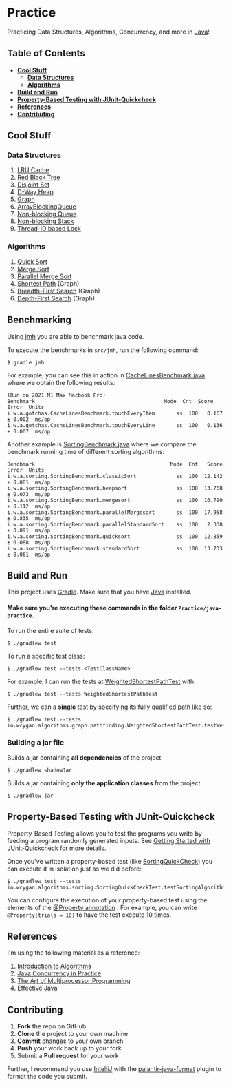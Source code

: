 # Practice

Practicing Data Structures, Algorithms, Concurrency, and more in [Java](https://www.oracle.com/java/technologies/)!

## Table of Contents

- **[Cool Stuff](#cool-stuff)**<br>
    - **[Data Structures](#data-structures)**<br>
    - **[Algorithms](#algorithms)**<br>
- **[Build and Run](#build-and-run)**<br>
- **[Property-Based Testing with JUnit-Quickcheck](#property-based-testing-with-junit-quickcheck)**<br>
- **[References](#references)**<br>
- **[Contributing](#contributing)**<br>

## Cool Stuff

### Data Structures

1. [LRU Cache](src/main/java/io/wcygan/collections/cache/LRUCache.java)
2. [Red Black Tree](src/main/java/io/wcygan/collections/tree/LLRedBlackTree.java)
3. [Disjoint Set](src/main/java/io/wcygan/collections/set/DisjointSet.java)
4. [D-Way Heap](src/main/java/io/wcygan/collections/queue/DWayHeap.java)
5. [Graph](src/main/java/io/wcygan/collections/graph/SimpleGraph.java)
6. [ArrayBlockingQueue](src/main/java/io/wcygan/concurrent/collections/queue/ArrayBlockingQueue.java)
7. [Non-blocking Queue](src/main/java/io/wcygan/concurrent/collections/queue/NonblockingQueue.java)
8. [Non-blocking Stack](src/main/java/io/wcygan/concurrent/collections/stack/NonblockingStack.java)
9. [Thread-ID based Lock](src/main/java/io/wcygan/concurrent/locks/TIDLock.java)

### Algorithms

1. [Quick Sort](src/main/java/io/wcygan/algorithms/sorting/QuickSort.java)
2. [Merge Sort](src/main/java/io/wcygan/algorithms/sorting/MergeSort.java)
3. [Parallel Merge Sort](src/main/java/io/wcygan/algorithms/sorting/ParallelMergeSort.java)
4. [Shortest Path](src/main/java/io/wcygan/algorithms/graph/pathfinding/ShortestPath.java) (Graph)
5. [Breadth-First Search](src/main/java/io/wcygan/algorithms/graph/traversal/BreadthFirstSearch.java) (Graph)
6. [Depth-First Search](src/main/java/io/wcygan/algorithms/graph/traversal/DepthFirstSearch.java) (Graph)

## Benchmarking

Using [jmh](https://github.com/openjdk/jmh) you are able to benchmark java code.

To execute the benchmarks in `src/jmh`, run the following command:

```
$ gradle jmh
```

For example, you can see this in action in
[CacheLinesBenchmark.java](src/jmh/java/io/wcygan/algorithms/gotchas/CacheLinesBenchmark.java) where we obtain the
following results:

```
(Run on 2021 M1 Max Macbook Pro)
Benchmark                                          Mode  Cnt  Score   Error  Units
i.w.a.gotchas.CacheLinesBenchmark.touchEveryItem       ss  100   0.167 ± 0.002  ms/op
i.w.a.gotchas.CacheLinesBenchmark.touchEveryLine       ss  100   0.136 ± 0.007  ms/op
```

Another example is [SortingBenchmark.java](src/jmh/java/io/wcygan/algorithms/sorting/SortingBenchmark.java) where we
compare the benchmark running time of different sorting algorithms:

```
Benchmark                                            Mode  Cnt   Score   Error  Units
i.w.a.sorting.SortingBenchmark.classicSort             ss  100  12.142 ± 0.081  ms/op
i.w.a.sorting.SortingBenchmark.heapsort                ss  100  13.768 ± 0.073  ms/op
i.w.a.sorting.SortingBenchmark.mergesort               ss  100  16.790 ± 0.112  ms/op
i.w.a.sorting.SortingBenchmark.parallelMergesort       ss  100  17.958 ± 0.835  ms/op
i.w.a.sorting.SortingBenchmark.parallelStandardSort    ss  100   2.338 ± 0.091  ms/op
i.w.a.sorting.SortingBenchmark.quicksort               ss  100  12.859 ± 0.088  ms/op
i.w.a.sorting.SortingBenchmark.standardSort            ss  100  13.733 ± 0.061  ms/op

```

## Build and Run

This project uses [Gradle](https://gradle.org/install/). Make sure that you
have [Java](https://java.com/en/download/help/download_options.html) installed.

#### Make sure you're executing these commands in the folder `Practice/java-practice`.

To run the entire suite of tests:

```
$ ./gradlew test
```

To run a specific test class:

```
$ ./gradlew test --tests <TestClassName>
```

For example, I can run the tests
at [WeightedShortestPathTest](https://github.com/wcygan/Practice/blob/master/src/test/java/io/wcygan/algorithms/graph/pathfinding/WeightedShortestPathTest.java)
with:

```
$ ./gradlew test --tests WeightedShortestPathTest
```

Further, we can a **single** test by specifying its fully qualified path like so:

```
$ ./gradlew test --tests io.wcygan.algorithms.graph.pathfinding.WeightedShortestPathTest.testWeightedShortestPath
```

### Building a jar file

Builds a jar containing **all dependencies** of the project

```
$ ./gradlew shadowJar
```

Builds a jar containing **only the application classes** from the project

```
$ ./gradlew jar
```

## Property-Based Testing with JUnit-Quickcheck

Property-Based Testing allows you to test the programs you write by feeding a program randomly generated inputs.
See [Getting Started with JUnit-Quickcheck](https://pholser.github.io/junit-quickcheck/site/1.0/usage/getting-started.html)
for more details.

Once you've written a property-based test (like
[SortingQuickCheck](https://github.com/wcygan/Practice/blob/master/src/test/java/io/wcygan/algorithms/sorting/SortingQuickCheck.java))
you can execute it in isolation just as we did before:

```
$ ./gradlew test --tests io.wcygan.algorithms.sorting.SortingQuickCheckTest.testSortingAlgorithms
```

You can configure the execution of your property-based test using the elements of
the [@Property annotation](https://pholser.github.io/junit-quickcheck/site/1.0/junit-quickcheck-core/apidocs/com/pholser/junit/quickcheck/Property.html)
. For example, you can write `@Property(trials = 10)` to have the test execute 10 times.

## References

I'm using the following material as a reference:

1. [Introduction to Algorithms](https://mitpress.mit.edu/books/introduction-algorithms-third-edition)
2. [Java Concurrency in Practice](https://jcip.net/)
3. [The Art of Multiprocessor Programming](https://www.oreilly.com/library/view/the-art-of/9780123705914/)
4. [Effective Java](https://www.oreilly.com/library/view/effective-java/9780134686097/)

## Contributing

1. **Fork** the repo on GitHub
2. **Clone** the project to your own machine
3. **Commit** changes to your own branch
4. **Push** your work back up to your fork
5. Submit a **Pull request** for your work

Further, I recommend you use [IntelliJ](https://www.jetbrains.com/idea/) with the
[palantir-java-format](https://plugins.jetbrains.com/plugin/13180-palantir-java-format/)
plugin to format the code you submit.